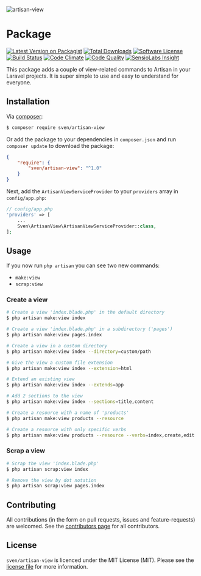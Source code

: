 ![artisan-view](https://cloud.githubusercontent.com/assets/11269635/14457826/a3bde82a-00ad-11e6-8161-0c218937156a.jpg)

# Package

[![Latest Version on Packagist][ico-version]][link-packagist]
[![Total Downloads][ico-downloads]][link-downloads]
[![Software License][ico-license]](LICENSE.md)
[![Build Status][ico-travis]][link-travis]
[![Code Climate][ico-codeclimate]][link-codeclimate]
[![Code Quality][ico-quality]][link-quality]
[![SensioLabs Insight][ico-insight]][link-insight]

This package adds a couple of view-related commands to Artisan in your Laravel
projects. It is super simple to use and easy to understand for everyone.

## Installation
Via [composer](http://getcomposer.org):

```bash
$ composer require sven/artisan-view
```

Or add the package to your dependencies in `composer.json` and run
`composer update` to download the package:

```json
{
    "require": {
        "sven/artisan-view": "^1.0"
    }
}
```

Next, add the `ArtisanViewServiceProvider` to your `providers` array in `config/app.php`:

```php
// config/app.php
'providers' => [
    ...
    Sven\ArtisanView\ArtisanViewServiceProvider::class,
];
```

## Usage
If you now run `php artisan` you can see two new commands:
- `make:view`
- `scrap:view`

### Create a view
```bash
# Create a view 'index.blade.php' in the default directory
$ php artisan make:view index

# Create a view 'index.blade.php' in a subdirectory ('pages')
$ php artisan make:view pages.index

# Create a view in a custom directory
$ php artisan make:view index --directory=custom/path

# Give the view a custom file extension
$ php artisan make:view index --extension=html

# Extend an existing view
$ php artisan make:view index --extends=app

# Add 2 sections to the view
$ php artisan make:view index --sections=title,content

# Create a resource with a name of 'products'
$ php artisan make:view products --resource

# Create a resource with only specific verbs
$ php artisan make:view products --resource --verbs=index,create,edit
```

### Scrap a view
```bash
# Scrap the view 'index.blade.php'
$ php artisan scrap:view index

# Remove the view by dot notation
$ php artisan scrap:view pages.index
```

## Contributing
All contributions (in the form on pull requests, issues and feature-requests) are
welcomed. See the [contributors page](../../graphs/contributors) for all contributors.

## License
`sven/artisan-view` is licenced under the MIT License (MIT). Please see the
[license file](LICENSE.md) for more information.

[ico-version]: https://img.shields.io/packagist/v/sven/artisan-view.svg?style=flat-square
[ico-license]: https://img.shields.io/badge/license-MIT-green.svg?style=flat-square
[ico-downloads]: https://img.shields.io/packagist/dt/sven/artisan-view.svg?style=flat-square
[ico-travis]: https://img.shields.io/travis/svenluijten/artisan-view.svg?style=flat-square
[ico-codeclimate]: https://img.shields.io/codeclimate/github/svenluijten/artisan-view.svg?style=flat-square
[ico-quality]: https://img.shields.io/scrutinizer/g/svenluijten/artisan-view.svg?style=flat-square
[ico-insight]: https://img.shields.io/sensiolabs/i/66dec030-8f99-435c-8e2f-e9f3d8894665.svg?style=flat-square

[link-packagist]: https://packagist.org/packages/sven/artisan-view
[link-downloads]: https://packagist.org/packages/sven/artisan-view
[link-travis]: https://travis-ci.org/svenluijten/artisan-view
[link-codeclimate]: https://codeclimate.com/github/svenluijten/artisan-view
[link-quality]: https://scrutinizer-ci.com/g/svenluijten/artisan-view/?branch=master
[link-insight]: https://insight.sensiolabs.com/projects/66dec030-8f99-435c-8e2f-e9f3d8894665
